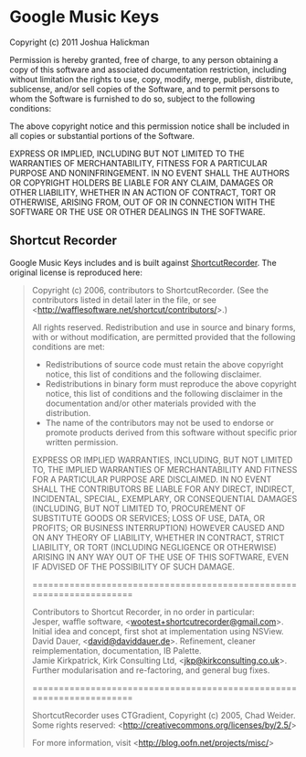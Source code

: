 Google Music Keys
==========================
Copyright (c) 2011 Joshua Halickman

Permission is hereby granted, free of charge, to any person
obtaining a copy of this software and associated documentation
restriction, including without limitation the rights to use,
copy, modify, merge, publish, distribute, sublicense, and/or sell
copies of the Software, and to permit persons to whom the
Software is furnished to do so, subject to the following
conditions:

The above copyright notice and this permission notice shall be
included in all copies or substantial portions of the Software.

EXPRESS OR IMPLIED, INCLUDING BUT NOT LIMITED TO THE WARRANTIES
OF MERCHANTABILITY, FITNESS FOR A PARTICULAR PURPOSE AND
NONINFRINGEMENT. IN NO EVENT SHALL THE AUTHORS OR COPYRIGHT
HOLDERS BE LIABLE FOR ANY CLAIM, DAMAGES OR OTHER LIABILITY,
WHETHER IN AN ACTION OF CONTRACT, TORT OR OTHERWISE, ARISING
FROM, OUT OF OR IN CONNECTION WITH THE SOFTWARE OR THE USE OR
OTHER DEALINGS IN THE SOFTWARE.

Shortcut Recorder
------------------
Google Music Keys includes and is built against [ShortcutRecorder](http://code.google.com/p/shortcutrecorder/ "shortcutrecorder"). The original license is reproduced here:

> Copyright (c) 2006, contributors to ShortcutRecorder. (See the contributors listed in detail later in the file, or see &lt;<http://wafflesoftware.net/shortcut/contributors/>&gt;.)
> 
> All rights reserved.
> Redistribution and use in source and binary forms, with or without
> modification, are permitted provided that the following conditions are met:
> 
>    * Redistributions of source code must retain the above copyright
>       notice, this list of conditions and the following disclaimer.
>    * Redistributions in binary form must reproduce the above copyright
>       notice, this list of conditions and the following disclaimer in the
>       documentation and/or other materials provided with the distribution.
>    * The name of the contributors may not be used to endorse or promote 
>       products derived from this software without specific prior written
>       permission.
> 
> EXPRESS OR IMPLIED WARRANTIES, INCLUDING, BUT NOT LIMITED TO, THE IMPLIED
> WARRANTIES OF MERCHANTABILITY AND FITNESS FOR A PARTICULAR PURPOSE ARE
> DISCLAIMED. IN NO EVENT SHALL THE CONTRIBUTORS BE LIABLE FOR ANY
> DIRECT, INDIRECT, INCIDENTAL, SPECIAL, EXEMPLARY, OR CONSEQUENTIAL DAMAGES
> (INCLUDING, BUT NOT LIMITED TO, PROCUREMENT OF SUBSTITUTE GOODS OR SERVICES;
> LOSS OF USE, DATA, OR PROFITS; OR BUSINESS INTERRUPTION) HOWEVER CAUSED AND
> ON ANY THEORY OF LIABILITY, WHETHER IN CONTRACT, STRICT LIABILITY, OR TORT
> (INCLUDING NEGLIGENCE OR OTHERWISE) ARISING IN ANY WAY OUT OF THE USE OF THIS
> SOFTWARE, EVEN IF ADVISED OF THE POSSIBILITY OF SUCH DAMAGE.
> 
> =====================================================================
> 
> Contributors to Shortcut Recorder, in no order in particular:  
> Jesper, waffle software, &lt;<wootest+shortcutrecorder@gmail.com>&gt;. Initial idea and concept, first shot at implementation using NSView.  
> David Dauer, &lt;<david@daviddauer.de>&gt;. Refinement, cleaner reimplementation, documentation, IB Palette.  
> Jamie Kirkpatrick, Kirk Consulting Ltd, &lt;<jkp@kirkconsulting.co.uk>&gt;.  Further modularisation and re-factoring, and general bug fixes.  
> 
> =====================================================================
> 
> ShortcutRecorder uses CTGradient, Copyright (c) 2005, Chad Weider.
> Some rights reserved: &lt;<http://creativecommons.org/licenses/by/2.5/>&gt;
> 
> For more information, visit &lt;<http://blog.oofn.net/projects/misc/>&gt;

